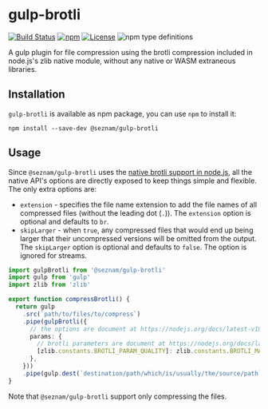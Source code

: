 # gulp-brotli

[![Build Status](https://travis-ci.org/seznam/gulp-brotli.svg?branch=master)](https://travis-ci.org/seznam/gulp-brotli)
[![npm](https://img.shields.io/npm/v/@seznam/gulp-brotli.svg)](https://www.npmjs.com/package/@seznam/gulp-brotli)
[![License](https://img.shields.io/npm/l/@seznam/gulp-brotli.svg)](LICENSE)
![npm type definitions](https://img.shields.io/npm/types/@seznam/gulp-brotli.svg)

A gulp plugin for file compression using the brotli compression included in
node.js's zlib native module, without any native or WASM extraneous libraries.

## Installation

`gulp-brotli` is available as npm package, you can use `npm` to install it:

```
npm install --save-dev @seznam/gulp-brotli
```

## Usage

Since `@seznam/gulp-brotli` uses the
[native brotli support in node.js](https://nodejs.org/docs/latest-v10.x/api/zlib.html),
all the native API's options are directly exposed to keep things simple and
flexible. The only extra options are:

* `extension` - specifies the file name extension to add the file names of all
  compressed files (without the leading dot (`.`)). The `extension` option
  is optional and defaults to `br`.
* `skipLarger` - when `true`, any compressed files that would end up being
  larger that their uncompressed versions will be omitted from the output.
  The `skipLarger` option is optional and defaults to `false`. The option is
  ignored for streams.

```typescript
import gulpBrotli from '@seznam/gulp-brotli'
import gulp from 'gulp'
import zlib from 'zlib'

export function compressBrotli() {
  return gulp
    .src(`path/to/files/to/compress`)
    .pipe(gulpBrotli({
      // the options are document at https://nodejs.org/docs/latest-v10.x/api/zlib.html#zlib_class_brotlioptions 
      params: {
        // brotli parameters are document at https://nodejs.org/docs/latest-v10.x/api/zlib.html#zlib_brotli_constants
        [zlib.constants.BROTLI_PARAM_QUALITY]: zlib.constants.BROTLI_MAX_QUALITY,
      },
    }))
    .pipe(gulp.dest(`destination/path/which/is/usually/the/source/path`))
}
```

Note that `@seznam/gulp-brotli` support only compressing the files.
